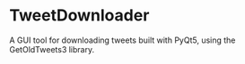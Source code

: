 # TweetDownloader
A GUI tool for downloading tweets built with PyQt5, using the GetOldTweets3 library.
